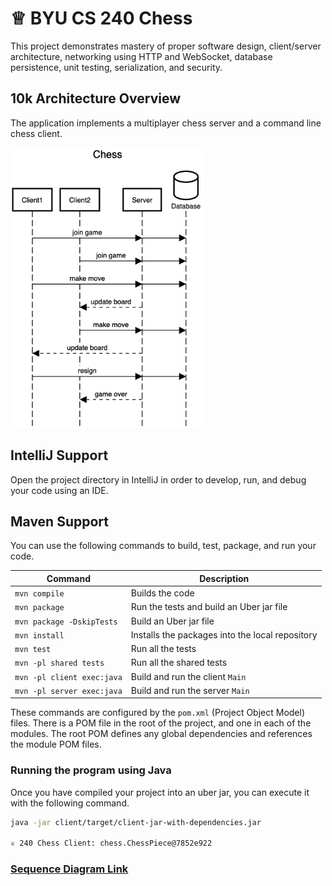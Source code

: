 # ♕ BYU CS 240 Chess

This project demonstrates mastery of proper software design, client/server architecture, networking using HTTP and WebSocket, database persistence, unit testing, serialization, and security.

## 10k Architecture Overview

The application implements a multiplayer chess server and a command line chess client.

[![Sequence Diagram](10k-architecture.png)](https://sequencediagram.org/index.html#initialData=C4S2BsFMAIGEAtIGckCh0AcCGAnUBjEbAO2DnBElIEZVs8RCSzYKrgAmO3AorU6AGVIOAG4jUAEyzAsAIyxIYAERnzFkdKgrFIuaKlaUa0ALQA+ISPE4AXNABWAexDFoAcywBbTcLEizS1VZBSVbbVc9HGgnADNYiN19QzZSDkCrfztHFzdPH1Q-Gwzg9TDEqJj4iuSjdmoMopF7LywAaxgvJ3FC6wCLaFLQyHCdSriEseSm6NMBurT7AFcMaWAYOSdcSRTjTka+7NaO6C6emZK1YdHI-Qma6N6ss3nU4Gpl1ZkNrZwdhfeByy9hwyBA7mIT2KAyGGhuSWi9wuc0sAI49nyMG6ElQQA)

## IntelliJ Support

Open the project directory in IntelliJ in order to develop, run, and debug your code using an IDE.

## Maven Support

You can use the following commands to build, test, package, and run your code.

| Command                    | Description                                     |
| -------------------------- | ----------------------------------------------- |
| `mvn compile`              | Builds the code                                 |
| `mvn package`              | Run the tests and build an Uber jar file        |
| `mvn package -DskipTests`  | Build an Uber jar file                          |
| `mvn install`              | Installs the packages into the local repository |
| `mvn test`                 | Run all the tests                               |
| `mvn -pl shared tests`     | Run all the shared tests                        |
| `mvn -pl client exec:java` | Build and run the client `Main`                 |
| `mvn -pl server exec:java` | Build and run the server `Main`                 |

These commands are configured by the `pom.xml` (Project Object Model) files. There is a POM file in the root of the project, and one in each of the modules. The root POM defines any global dependencies and references the module POM files.

### Running the program using Java

Once you have compiled your project into an uber jar, you can execute it with the following command.

```sh
java -jar client/target/client-jar-with-dependencies.jar

♕ 240 Chess Client: chess.ChessPiece@7852e922
```
### [Sequence Diagram Link](https://sequencediagram.org/index.html?presentationMode=readOnly#initialData=IYYwLg9gTgBAwgGwJYFMB2YBQAHYUxIhK4YwDKKUAbpTngUSWOZVYSnfoccKQCLAwwAIIgQKAM4TMAE0HAARsAkoYMhZkzowUAJ4TcRNAHMYABgB0ADkzGoEAK7YYAYjTAqumACUUxpBI6gkgQaK4A7gAWSGAciKikALQAfCzUlABcMADaAAoA8mQAKgC6MAD0DipQADpoAN5VlO4AtigANDC4UuHQMp0oLcBICAC+mBTpsClpbOJZUH4BsVAAFE1QrR1dyhK9UP0wg8MIAJQTrOwwMwJCouJSWcYoYACq1evVW+e3ImKSEmuqXUWTIAFEADJguBFGAbLYwABm9hacOqmF+9wB1xmkzmKCyaAcCAQF2oVxu8ixjxgIEWghQ70on2awDanW6ez6Pyp-ykQLUCiyAEkAHLg7yw+Fs7ac-aHY4jGBior5NG0PEU1KYvkSLJ0lAM4QOMCRFmbGU8u66gUg5XisGS9UW9kwYAmyJFCAAa3Q9tVbo9GN5D0BiVxl3mgdNXt9aDJ+JxqTxmWjnp96ATlCT8GQ2iyACYzGY6vV3TGM2hxugZJo7I5nC5oLxnjAIRB-GEXFEYnE80lk6xU3lCqUKiopCE0KXpa65X1xinpoPyVGEB2kGhzVsObt5edNeIgTrQ08Xky1rOUFa-qHbULyJDoVKvjKkSjnQn2ClDwSYFRgGQORYgvbdLS-I9KWtU9aXpWJjVNMC2hvakw2BB8xQlF9WVdct0zjf01TwiDVCg28ATPMAELNK8UJtGY7XBKEYTTWM-QAMW8fIAFk0xgAB1AAJR0wWdBEAF4YHqAwUCIRFCAAfSvcYT2xcMV3xLI8LY+NfxzJctI9HSs2mGZ4nzGAixLBptMras0FrWx7CcVw7BQP122MRxmG7aJYkwcyB1mYc+CfIowTKcoJwkKc6lsuMTKBX8MnXLyTVWeL0APSNSOSVSaRkFAEBeFBqIyozKzou8GIfUKoXCmBOJ4vihJE1jKxgSTpOwWSkHkkAFMgOMVJDNSfxyrIJAcXUSP0ocoEm6bQ0S9TArAQtiy0By62cxtFhkNtlhgABxGVAV83sAv7ZgIymLJsmOsEx3KYwZTiiqEqXAVkpgZBAmEElTraCRVmy1dcpgfK9RgZ4qI9cqKzjKq1PQ0EnxYq9Gq43i8IE4TvFEzKwi6mS5MUob0BG6Cxo09gsivWayNQrI-rAIHJFB4Nqf5Gq0eY2FXraYU+E6HsQNfV0FAQUBvQvHcYZlUU3ya3jBY4KG5vBp4zohZZGdumgFoV4HdcCFazOujbrPqY3JHuqTbeF0W-MZCXtilmW5ZlTo1aVtoYFGGAynsxz6xclxsAcKBsGK+A4NUdmIhdq6EhujThwKYpIrV97EfQUtfZlRd5u+ibYMNWJRRQcJ2dWQvXVoxntVGmlYbKonkZ51HH35sTlexlr8cJj6-RJnqyYGimqy58ieYNum+7aJvIZb6GDQZWv6+2RuNd5+0sMI22YDrxXvZgMXXZw68YAANWECFXjBMhj63zod9XzXNMdvh9fTo21eFubVIa0ralm-gHLaoddquF0EVdc4QYAACkICbhOm+FwHsQDehTtoUud0ci5FeM9HO7gR7TgaGtOAEB1xQB9jKYWxcph4K-gAKxQWgTe9CRaL1lNLWBUAqE0LBomJmupKLtzIZ3NCgo+bPh4VjZquNWoE3agRMevV+oKSJlTWeYZ55RgZnpURMFYacKFnwKR95ZEsQAFQKNVm+ZRokAF8E6lJUmfVFIuJ0ahT+C81Z8BeCcaQRjm7c2hk4YCKB2a5D4cyFxb83YcjiQI6h0BLF71eLkPgwgGpq0fLCC+Xt-bqInkpN2gd8jeBgJg2Wbs3HdQ0YpZSeM2ouIaR4zR3iZ6+PUrMBeU0ZpGINqmQZy0vp9JAZZTaNYdoNlclAYAXhECGlgMAbAMdCDBFCEnS6a1mEhTChFCo6gVq0yjCAYqeBfhKBUJzUJK9wn6iuVAC8IMMndzqk9USKtPy730X+MZAJl5Q2eas9m7yen0U+Uc+xtsoXVQBYtIZOUBSgtpC86iOlIW7xhfVH5A9iL-POYCpawLhl-2ReMkukzLbTLMJAzAQA)
